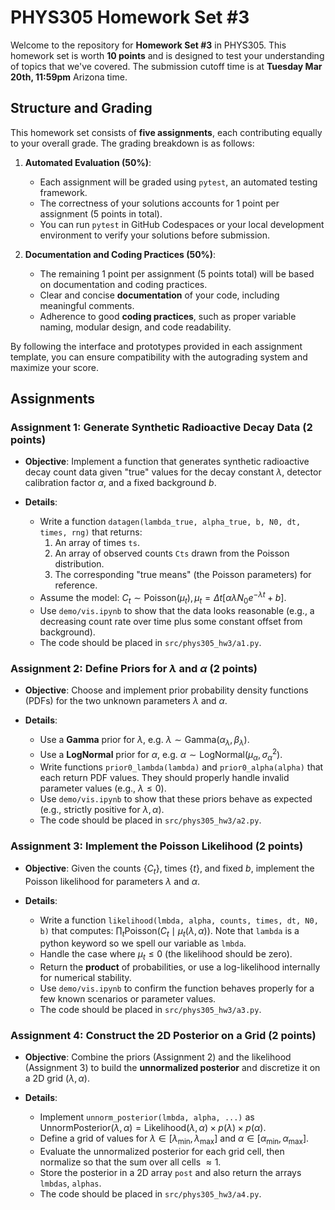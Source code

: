 # PHYS305 Homework Set #3

Welcome to the repository for **Homework Set #3** in PHYS305.
This homework set is worth **10 points** and is designed to test your
understanding of topics that we've covered.
The submission cutoff time is at **Tuesday Mar 20th, 11:59pm** Arizona
time.


## Structure and Grading

This homework set consists of **five assignments**, each contributing
equally to your overall grade.
The grading breakdown is as follows:

1. **Automated Evaluation (50%)**:
   * Each assignment will be graded using `pytest`, an automated
     testing framework.
   * The correctness of your solutions accounts for 1 point per
     assignment (5 points in total).
   * You can run `pytest` in GitHub Codespaces or your local
     development environment to verify your solutions before
     submission.

2. **Documentation and Coding Practices (50%)**:
   * The remaining 1 point per assignment (5 points total) will be
     based on documentation and coding practices.
   * Clear and concise **documentation** of your code, including
     meaningful comments.
   * Adherence to good **coding practices**, such as proper variable
     naming, modular design, and code readability.

By following the interface and prototypes provided in each assignment
template, you can ensure compatibility with the autograding system and
maximize your score.


## Assignments

### **Assignment 1**: Generate Synthetic Radioactive Decay Data (2 points)

* **Objective**:
  Implement a function that generates synthetic radioactive decay
  count data given "true" values for the decay constant $\lambda$,
  detector calibration factor $\alpha$, and a fixed background $b$.

* **Details**:
  * Write a function `datagen(lambda_true, alpha_true, b, N0, dt,
    times, rng)` that returns:
    1. An array of times `ts`.
    2. An array of observed counts `Cts` drawn from the Poisson distribution.
    3. The corresponding "true means" (the Poisson parameters) for reference.
  * Assume the model:
    $C_t \sim \mathrm{Poisson}\left(\mu_t\right),
    \mu_t = \Delta t \left[\alpha \lambda N_0 e^{-\lambda t} + b\right]$.
  * Use `demo/vis.ipynb` to show that the data looks reasonable (e.g.,
    a decreasing count rate over time plus some constant offset from
    background).
  * The code should be placed in `src/phys305_hw3/a1.py`.

### **Assignment 2**: Define Priors for $\lambda$ and $\alpha$ (2 points)

* **Objective**:
  Choose and implement prior probability density functions (PDFs) for
  the two unknown parameters $\lambda$ and $\alpha$.

* **Details**:
  * Use a **Gamma** prior for $\lambda$, e.g. $\lambda \sim
    \mathrm{Gamma}(\alpha_\lambda, \beta_\lambda)$.
  * Use a **LogNormal** prior for $\alpha$, e.g. $\alpha \sim
    \mathrm{LogNormal}(\mu_\alpha, \sigma_\alpha^2)$.
  * Write functions `prior0_lambda(lambda)` and `prior0_alpha(alpha)`
    that each return PDF values. They should properly handle invalid
    parameter values (e.g., $\lambda \le 0$).
  * Use `demo/vis.ipynb` to show that these priors behave as expected
    (e.g., strictly positive for $\lambda,\alpha$).
  * The code should be placed in `src/phys305_hw3/a2.py`.

### **Assignment 3**: Implement the Poisson Likelihood (2 points)

* **Objective**:
  Given the counts $\{C_t\}$, times $\{t\}$, and fixed $b$, implement
  the Poisson likelihood for parameters $\lambda$ and $\alpha$.

* **Details**:
  * Write a function `likelihood(lmbda, alpha, counts, times, dt, N0,
    b)` that computes: $\prod_{t} \mathrm{Poisson}\left(C_t \mid
    \mu_t(\lambda,\alpha)\right)$.
    Note that `lambda` is a python keyword so we spell our variable as
    `lmbda`.
  * Handle the case where $\mu_t \le 0$ (the likelihood should be
    zero).
  * Return the **product** of probabilities, or use a log-likelihood
    internally for numerical stability.
  * Use `demo/vis.ipynb` to confirm the function behaves properly for
    a few known scenarios or parameter values.
  * The code should be placed in `src/phys305_hw3/a3.py`.

### **Assignment 4**: Construct the 2D Posterior on a Grid (2 points)

* **Objective**:
  Combine the priors (Assignment 2) and the likelihood (Assignment 3)
  to build the **unnormalized posterior** and discretize it on a 2D
  grid $(\lambda, \alpha)$.

* **Details**:
  * Implement `unnorm_posterior(lmbda, alpha, ...)` as
    $\mathrm{UnnormPosterior}(\lambda,\alpha) =
    \mathrm{Likelihood}(\lambda,\alpha) \times
    p(\lambda) \times p(\alpha)$.
  * Define a grid of values for $\lambda \in [\lambda_\min,
    \lambda_\max]$ and $\alpha \in [\alpha_\min, \alpha_\max]$.
  * Evaluate the unnormalized posterior for each grid cell, then
    normalize so that the sum over all cells $\approx 1$.
  * Store the posterior in a 2D array `post` and also return the
    arrays `lmbdas`, `alphas`.
  * The code should be placed in `src/phys305_hw3/a4.py`.
